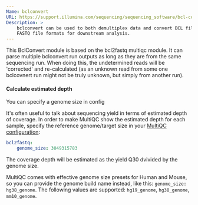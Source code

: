 ```yaml
---
Name: bclconvert
URL: https://support.illumina.com/sequencing/sequencing_software/bcl-convert.html
Description: >
    bclconvert can be used to both demultiplex data and convert BCL files to
    FASTQ file formats for downstream analysis.
---
```


This BclConvert module is based on the bcl2fastq multiqc module. It can parse multiple 
bclconvert run outputs as long as they are from the same sequencing run. When doing this,
the undetermined reads will be 'corrected' and re-calculated (as an unknown read from
some one bclcovnert run might not be truly unknown, but simply from another run).

#### Calculate estimated depth

You can specify a genome size in config

It's often useful to talk about sequencing yield in terms of estimated depth of coverage.
In order to make MultiQC show the estimated depth for each sample, specify the reference genome/target size in your [MultiQC configuration](http://multiqc.info/docs/#configuring-multiqc):

```yaml
bcl2fastq:
    genome_size: 3049315783
```

The coverage depth will be estimated as the yield Q30 dvivided by the genome size.

MultiQC comes with effective genome size presets for Human and Mouse, so you can
provide the genome build name instead, like this: `genome_size: hg38_genome`. The
following values are supported: `hg19_genome`, `hg38_genome`, `mm10_genome`.
